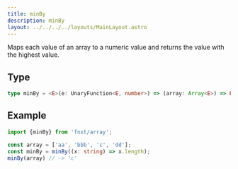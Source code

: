 ```yaml
---
title: minBy
description: minBy
layout: ../../../../layouts/MainLayout.astro
---
```


Maps each value of an array to a numeric value and returns the value with the highest value.

## Type

```ts
type minBy = <E>(e: UnaryFunction<E, number>) => (array: Array<E>) => E
```

## Example

```ts
import {minBy} from 'fnxt/array';

const array = ['aa', 'bbb', 'c', 'dd'];
const minBy = minBy((x: string) => x.length);
minBy(array) // -> 'c'
```
 
